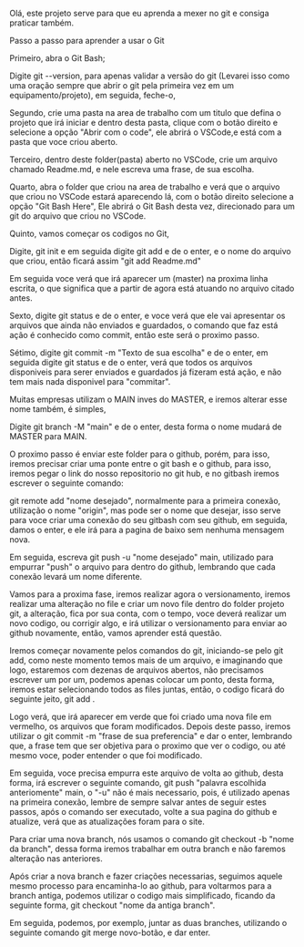 Olá, este projeto serve para que eu aprenda a mexer no git e consiga praticar também.

Passo a passo para aprender a usar o Git

Primeiro, abra o Git Bash;

Digite git --version, para apenas validar a versão do git (Levarei isso como uma oração sempre que abrir o git pela primeira vez em um equipamento/projeto), em seguida, feche-o,

Segundo, crie uma pasta na area de trabalho com um titulo que defina o projeto que irá iniciar e dentro desta pasta, clique com o botão direito e selecione a opção "Abrir com o code", ele abrirá o VSCode,e está com a pasta que voce criou aberto.

Terceiro, dentro deste folder(pasta) aberto no VSCode, crie um arquivo chamado Readme.md, e nele escreva uma frase, de sua escolha.

Quarto, abra o folder que criou na area de trabalho e verá que o arquivo que criou no VSCode estará aparecendo lá, com o botão direito selecione a opção "Git Bash Here",
Ele abrirá o Git Bash desta vez, direcionado para um git do arquivo que criou no VSCode.

Quinto, vamos começar os codigos no Git,

Digite, git init e em seguida digite git add e de o enter, e o nome do arquivo que criou, então ficará assim "git add Readme.md"

Em seguida voce verá que irá aparecer um (master) na proxima linha escrita, o que significa que a partir de agora está atuando no arquivo citado antes.

Sexto, digite git status e de o enter, e voce verá que ele vai apresentar os arquivos que ainda não enviados e guardados, o comando que faz está ação é conhecido como commit, então este será o proximo passo.

Sétimo, digite git commit -m "Texto de sua escolha" e de o enter, em seguida digite git status e de o enter, verá que todos os arquivos disponiveis para serer enviados e guardados já fizeram está ação, e não tem mais nada disponivel para "commitar".

Muitas empresas utilizam o MAIN inves do MASTER, e iremos alterar esse nome também, é simples,

Digite git branch -M "main" e de o enter, desta forma o nome mudará de MASTER  para MAIN.

O proximo passo é enviar este folder para o github, porém, para isso, iremos precisar criar uma ponte entre o git bash e o github, para isso, iremos pegar o link do nosso repositorio no git hub, e no gitbash iremos escrever o seguinte comando:

git remote add "nome desejado", normalmente para a primeira conexão, utilização o nome "origin",  mas pode ser o nome que desejar, isso serve para voce criar uma conexão do seu gitbash com seu github, em seguida, damos o enter, e ele irá para a pagina de baixo sem nenhuma mensagem nova.

Em seguida, escreva git push -u "nome desejado" main, utilizado para empurrar "push" o arquivo para dentro do github, lembrando que cada conexão levará um nome diferente.

Vamos para a proxima fase, iremos realizar agora o versionamento, iremos realizar uma alteração no file e criar um novo file dentro do folder projeto git, a alteração, fica por sua conta, com o tempo, voce deverá realizar um novo codigo, ou corrigir algo, e irá utilizar o versionamento para enviar ao github novamente, então, vamos aprender está questão.

Iremos começar novamente pelos comandos do git, iniciando-se pelo git add, como neste momento temos mais de um arquivo, e imaginando que logo, estaremos com dezenas de arquivos abertos, não precisamos escrever um por um, podemos apenas colocar um ponto, desta forma, iremos estar selecionando todos as files juntas, então, o codigo ficará do seguinte jeito, git add .

Logo verá, que irá aparecer em verde que foi criado uma nova file em vermelho, os arquivos que foram modificados.
Depois deste passo, iremos utilizar o git commit -m "frase de sua preferencia" e dar o enter, lembrando que, a frase tem que ser objetiva para o proximo que ver o codigo, ou até mesmo voce, poder entender o que foi modificado.

Em seguida, voce precisa empurra este arquivo de volta ao github, desta forma, irá escrever o seguinte comando, git push "palavra escolhida anteriomente" main, o "-u" não é mais necessario, pois, é utilizado apenas na primeira conexão, lembre de sempre salvar antes de seguir estes passos, após o comando ser executado, volte a sua pagina do github e atualize, verá que as atualizações foram para o site.

Para criar uma nova branch, nós usamos o comando git checkout -b "nome da branch", dessa forma iremos trabalhar em outra branch e não faremos alteração nas anteriores.

Após criar a nova branch e fazer criações necessarias, seguimos aquele mesmo processo para encaminha-lo ao github, para voltarmos para a branch antiga, podemos utilizar o codigo mais simplificado, ficando da seguinte forma, git checkout "nome da antiga branch".

Em seguida, podemos, por exemplo, juntar as duas branches, utilizando o seguinte comando git merge novo-botão, e dar enter.